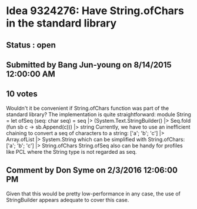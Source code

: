 # Idea 9324276: Have String.ofChars in the standard library #

## Status : open

## Submitted by Bang Jun-young on 8/14/2015 12:00:00 AM

## 10 votes

Wouldn't it be convenient if String.ofChars function was part of the standard library? The implementation is quite straightforward:
module String =
let ofSeq (seq: char seq) =
seq |> (System.Text.StringBuilder() |> Seq.fold (fun sb c -> sb.Append(c))) |> string
Currently, we have to use an inefficient chaining to convert a seq of characters to a string:
['a'; 'b'; 'c'] |> Array.ofList<char> |> System.String
which can be simplified with String.ofChars:
['a'; 'b'; 'c'] |> String.ofChars
String.ofSeq also can be handy for profiles like PCL where the String type is not regarded as seq<char>.


## Comment by Don Syme on 2/3/2016 12:06:00 PM

Given that this would be pretty low-performance in any case, the use of StringBuilder appears adequate to cover this case.
